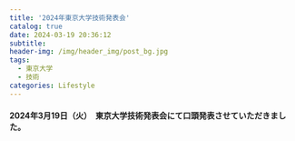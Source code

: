 ```yaml
---
title: '2024年東京大学技術発表会'
catalog: true
date: 2024-03-19 20:36:12
subtitle:
header-img: /img/header_img/post_bg.jpg
tags: 
  - 東京大学 
  - 技術
categories: Lifestyle
---
```


#### 2024年3月19日（火）　東京大学技術発表会にて口頭発表させていただきました。
